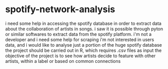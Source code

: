 # spotify-network-analysis
i need some help in accessing the spotify database in order to extract data about the collaboration of artists in songs.
i saw it is possible through pyton or similar softwares to extract data from the spotify platform.
i'm not a developer and i need some help for scraping
i'm not interested in users data, and i would like to analyse just a portion of the huge spotify database
the project should be carried out in R, which requires .csv files as input
the objective of the project is to see how artists decide to feature with other artists, within a label or based on common connections
